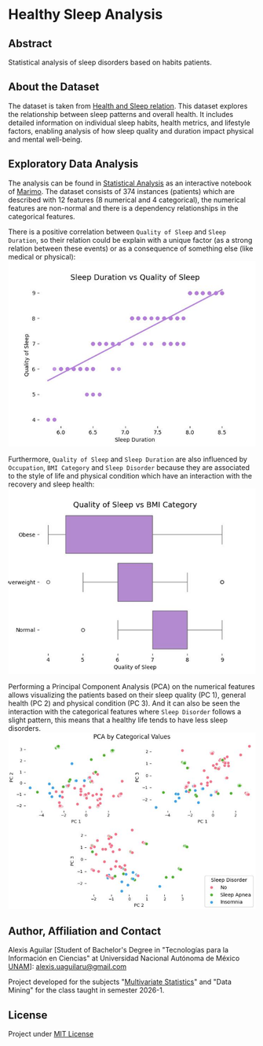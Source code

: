 # Healthy Sleep Analysis

## Abstract
Statistical analysis of sleep disorders based on habits patients.

## About the Dataset
The dataset is taken from [Health and Sleep relation](https://www.kaggle.com/datasets/orvile/health-and-sleep-relation-2024). This dataset explores the relationship between sleep patterns and overall health. It includes detailed information on individual sleep habits, health metrics, and lifestyle factors, enabling analysis of how sleep quality and duration impact physical and mental well-being.

## Exploratory Data Analysis
The analysis can be found in [Statistical Analysis](./StatisticalAnalysis/StatisticalAnalysis.py) as an interactive notebook of [Marimo](https://github.com/marimo-team/marimo/). The dataset consists of 374 instances (patients) which are described with 12 features (8 numerical and 4 categorical), the numerical features are non-normal and there is a dependency relationships in the categorical features.

There is a positive correlation between `Quality of Sleep` and `Sleep Duration`, so their relation could be explain with a unique factor (as a strong relation between these events) or as a consequence of something else (like medical or physical): 
![Correlation between Sleep Duration and Quality of Sleep](./Resources/BivariatePlot_SleepDuration_QualityofSleep.jpg)

Furthermore,  `Quality of Sleep` and `Sleep Duration` are also influenced by `Occupation`, `BMI Category` and `Sleep Disorder` because they are associated to the style of life and physical condition which have an interaction with the recovery and sleep health:
![Impact of BMI Category on Quality of Sleep](./Resources/BivariatePlot_BMICategory_QualityofSleep.jpg)

Performing a Principal Component Analysis (PCA) on the numerical features allows visualizing the patients based on their sleep quality (PC 1), general health (PC 2) and physical condition (PC 3). And it can also be seen the interaction with the categorical features where `Sleep Disorder` follows a slight pattern, this means that a healthy life tends to have less sleep disorders.
![PCA with Sleep Disorder](./Resources/PCAPlot_SleepDisorder.jpg)

## Author, Affiliation and Contact
Alexis Aguilar [Student of Bachelor's Degree in "Tecnologías para la Información en Ciencias" at Universidad Nacional Autónoma de México [UNAM](https://www.unam.mx/)]: alexis.uaguilaru@gmail.com

Project developed for the subjects "[Multivariate Statistics](https://github.com/alexisuaguilaru/EstadisticaMultivariada)" and "Data Mining" for the class taught in semester 2026-1.

## License
Project under [MIT License](LICENSE)